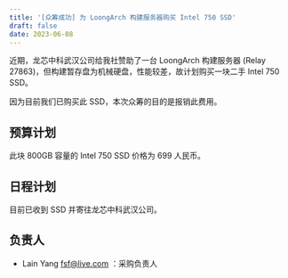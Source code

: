 ```yaml
---
title: '[众筹成功] 为 LoongArch 构建服务器购买 Intel 750 SSD'
draft: false
date: 2023-06-08
---
```


近期，龙芯中科武汉公司给我社赞助了一台 LoongArch 构建服务器 (Relay 27863)，但构建暂存盘为机械硬盘，性能较差，故计划购买一块二手 Intel 750 SSD。

因为目前我们已购买此 SSD，本次众筹的目的是报销此费用。

## 预算计划

此块 800GB 容量的 Intel 750 SSD 价格为 699 人民币。

## 日程计划

目前已收到 SSD 并寄往龙芯中科武汉公司。

## 负责人

- Lain Yang <fsf@live.com> ：采购负责人
